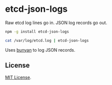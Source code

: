 # etcd-json-logs

Raw etcd log lines go in. JSON log records go out.

```bash
npm -g install etcd-json-logs

cat /var/log/etcd.log | etcd-json-logs
```

Uses [bunyan](https://github.com/trentm/node-bunyan) to log JSON records.

## License 

[MIT License](LICENSE).
